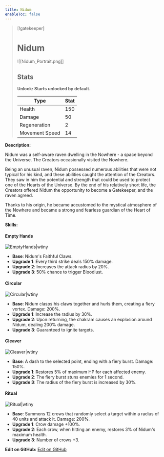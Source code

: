 ```yaml
---
title: Nidum
enableToc: false
---
```


> [!gatekeeper]
> 
> # Nidum
> 
> ![[Nidum_Portrait.png]]
> 
> ## Stats
>
> **Unlock: Starts unlocked by default.**
>
> | Type | Stat |
> | ---- | ---- |
> | Health | 150 |
> | Damage | 50 |
> | Regeneration| 2 |
> | Movement Speed | 14 |

**Description:**

Nidum was a self-aware raven dwelling in the Nowhere - a space beyond the Universe. The Creators occasionally visited the Nowhere. 

Being an unusual raven, Nidum possessed numerous abilities that were not typical for his kind, and these abilities caught the attention of the Creators. They saw in him the potential and strength that could be used to protect one of the Hearts of the Universe. By the end of his relatively short life, the Creators offered Nidum the opportunity to become a Gatekeeper, and the raven agreed.

Thanks to his origin, he became accustomed to the mystical atmosphere of the Nowhere and became a strong and fearless guardian of the Heart of Time.

**Skills:**

#### Empty Hands
![EmptyHands|wtiny](EmptyHands_Skill_Icon.png)

- **Base**: Nidum's Faithful Claws.
- **Upgrade 1**: Every third strike deals 150% damage.
- **Upgrade 2**: Increases the attack radius by 20%.
- **Upgrade 3**: 50% chance to trigger Bloodlust.

#### Circular
![Circular|wtiny](Circular_Skill_Icon.png)

- **Base**: Nidum clasps his claws together and hurls them, creating a fiery vortex. Damage: 200%.
- **Upgrade 1**: Increase the radius by 30%.
- **Upgrade 2**: Upon returning, the chakram causes an explosion around Nidum, dealing 200% damage.
- **Upgrade 3**: Guaranteed to ignite targets.

#### Cleaver
![Cleaver|wtiny](Cleaver_Skill_Icon.png)

- **Base**: A dash to the selected point, ending with a fiery burst. Damage: 150%.
- **Upgrade 1**: Restores 5% of maximum HP for each affected enemy.
- **Upgrade 2**: The fiery burst stuns enemies for 1 second.
- **Upgrade 3**: The radius of the fiery burst is increased by 30%.

#### Ritual
![Ritual|wtiny](Ritual_Skill_Icon.png)

- **Base**: Summons 12 crows that randomly select a target within a radius of 40 units and attack it. Damage: 200%.
- **Upgrade 1**: Crow damage +100%.
- **Upgrade 2**: Each crow, when hitting an enemy, restores 3% of Nidum's maximum health.
- **Upgrade 3**: Number of crows +3.

<!-- Make sure that the github edit button link is correct. This just means adding the parent and filename after the content folder in the URL -->

**Edit on GitHub:**
[Edit on GitHub](https://github.com/Mondrethos/gatekeeperwiki/edit/main/content/Gatekeepers/Nidum.md)
